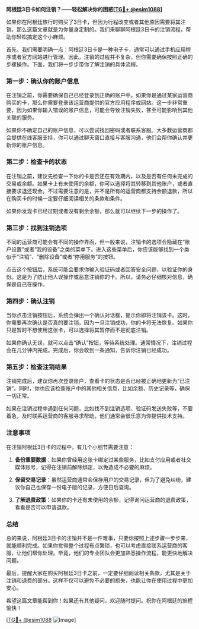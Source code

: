**阿根廷3日卡如何注销？——轻松解决你的困惑[[TG💪+ @esim1088](https://t.me/s/esim1088)]**

如果你在阿根廷旅行时购买了3日卡，但因为行程改变或者其他原因需要将其注销，那么这篇文章就是为你量身定制的。我们来聊聊阿根廷3日卡的注销流程，帮助你轻松搞定这个小麻烦。

首先，我们需要明确一点：阿根廷3日卡是一种电子卡，通常可以通过手机应用程序或者官方网站进行管理。因此，注销的过程并不复杂，但你需要确保按照正确的步骤操作。下面，我们将一步步带你了解注销的具体流程。

### **第一步：确认你的账户信息**
在注销之前，你需要确保自己已经登录到正确的账户中。如果你是通过某家运营商购买的卡，那么你需要登录该运营商提供的官方应用程序或网站。这一步非常重要，因为如果你输入错误的账户信息，可能会导致注销失败，甚至可能影响到其他关联的服务。

如果你不确定自己的账户信息，可以尝试找回密码或者联系客服。大多数运营商都会提供在线客服支持，你可以通过聊天窗口直接与客服沟通，他们会帮你确认并更新你的账户信息。

### **第二步：检查卡的状态**
在注销之前，建议先检查一下你的卡是否还在有效期内，以及是否有任何未完成的交易或余额。如果卡上有未使用的余额，你可以选择将其转移到其他账户，或者直接要求退还现金。不过需要注意的是，并不是所有的运营商都支持余额退款，所以在购买卡的时候一定要仔细阅读相关的条款和条件。

如果你发现卡已经过期或者没有剩余余额，那么就可以继续下一步的操作了。

### **第三步：找到注销选项**
不同的运营商可能会有不同的操作界面，但一般来说，注销卡的选项会隐藏在“账户设置”或者“我的设备”之类的菜单下。进入这些菜单后，你应该能够找到一个类似于“注销”、“删除设备”或者“停用服务”的按钮。

点击这个按钮后，系统可能会要求你输入验证码或者回答安全问题，以验证你的身份。这是为了防止他人误操作或恶意注销你的卡。所以，请务必仔细核对信息，确保是自己在操作。

### **第四步：确认注销**
当你点击注销按钮后，系统会弹出一个确认对话框，提示你即将注销该卡。这时，你需要再次确认是否真的要注销，因为一旦注销成功，你的卡将无法恢复。如果你只是暂时不想使用这张卡，可以选择将其暂停而不是彻底注销。

如果你确认无误，就可以点击“确认”按钮，等待系统处理。通常情况下，注销过程会在几分钟内完成。完成后，你会收到一条通知，告诉你注销已经成功。

### **第五步：检查注销结果**
注销完成后，建议你再次登录账户，查看卡的状态是否已经被正确地更新为“已注销”。同时，你也应该检查账户中的其他相关信息，比如余额、历史记录等，确保一切正常。

如果在注销过程中遇到任何问题，比如找不到注销选项、验证码发送失败等，不要着急，及时联系运营商的客服寻求帮助。他们通常会很乐意为你提供技术支持。

### **注意事项**
在注销阿根廷3日卡的过程中，有几个小细节需要注意：

1. **备份重要数据**：如果你曾经用这张卡绑定过某些服务，比如支付应用或者社交媒体账号，记得在注销前解除绑定，以免造成不必要的麻烦。
   
2. **保留交易记录**：虽然运营商通常会保存用户的交易记录，但为了避免纠纷，建议你自己也保存一份电子版的记录，方便日后查询。

3. **了解退费政策**：如果你的卡还有未使用的余额，记得询问运营商的退费政策，看看是否可以申请退款。

### **总结**
总的来说，阿根廷3日卡的注销并不是一件难事，只要你按照上述步骤一步步来，就能顺利完成。如果你觉得整个过程有点繁琐，也可以考虑直接联系运营商的客服，让他们帮你处理。毕竟，他们的专业团队会更加熟悉操作流程，能更快地解决问题。

最后，提醒大家在购买阿根廷3日卡之前，一定要仔细阅读相关条款，尤其是关于注销和退费的部分。这样不仅可以避免不必要的损失，也能让你在使用过程中更加安心。

希望这篇文章能帮到你！如果还有其他疑问，欢迎随时提问。祝你在阿根廷的旅程愉快！

[[TG💪+ @esim1088](https://t.me/s/esim1088) ![Image](https://i.postimg.cc/4NQfJmqS/Snipaste-2025-05-13-00-14-12.png)]